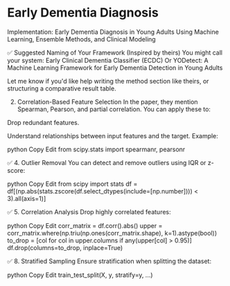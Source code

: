 # Early Dementia Diagnosis

Implementation: Early Dementia Diagnosis in Young Adults Using Machine Learning, Ensemble Methods, and Clinical Modeling


✅ Suggested Naming of Your Framework (Inspired by theirs)
You might call your system:
Early Clinical Dementia Classifier (ECDC)
Or
YODetect: A Machine Learning Framework for Early Dementia Detection in Young Adults

Let me know if you'd like help writing the method section like theirs, or structuring a comparative result table.

2. Correlation-Based Feature Selection
In the paper, they mention Spearman, Pearson, and partial correlation. You can apply these to:

Drop redundant features.

Understand relationships between input features and the target.
Example:

python
Copy
Edit
from scipy.stats import spearmanr, pearsonr

✅ 4. Outlier Removal
You can detect and remove outliers using IQR or z-score:

python
Copy
Edit
from scipy import stats
df = df[(np.abs(stats.zscore(df.select_dtypes(include=[np.number]))) < 3).all(axis=1)]

✅ 5. Correlation Analysis
Drop highly correlated features:

python
Copy
Edit
corr_matrix = df.corr().abs()
upper = corr_matrix.where(np.triu(np.ones(corr_matrix.shape), k=1).astype(bool))
to_drop = [col for col in upper.columns if any(upper[col] > 0.95)]
df.drop(columns=to_drop, inplace=True)

✅ 8. Stratified Sampling
Ensure stratification when splitting the dataset:

python
Copy
Edit
train_test_split(X, y, stratify=y, ...)